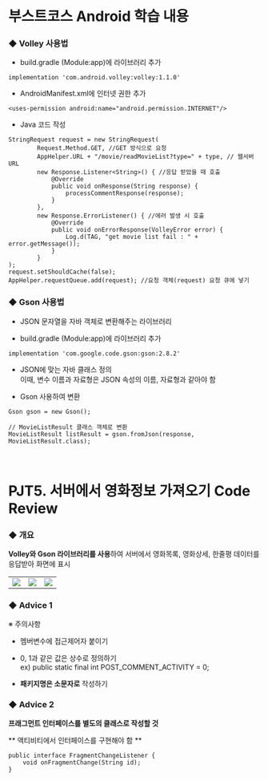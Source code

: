 # 부스트코스 Android 학습 내용
### ◆ Volley 사용법
+ build.gradle (Module:app)에 라이브러리 추가
```
implementation 'com.android.volley:volley:1.1.0'
```
+ AndroidManifest.xml에 인터넷 권한 추가
```
<uses-permission android:name="android.permission.INTERNET"/>
```
+ Java 코드 작성
```
StringRequest request = new StringRequest(
        Request.Method.GET, //GET 방식으로 요청
        AppHelper.URL + "/movie/readMovieList?type=" + type, // 웹서버 URL
        new Response.Listener<String>() { //응답 받았을 때 호출
            @Override
            public void onResponse(String response) {
                processCommentResponse(response);
            }
        },
        new Response.ErrorListener() { //에러 발생 시 호출
            @Override
            public void onErrorResponse(VolleyError error) {
                Log.d(TAG, "get movie list fail : " + error.getMessage());
            }
        }
);
request.setShouldCache(false);
AppHelper.requestQueue.add(request); //요청 객체(request) 요청 큐에 넣기
```

### ◆ Gson 사용법
+ JSON 문자열을 자바 객체로 변환해주는 라이브러리

+ build.gradle (Module:app)에 라이브러리 추가
```
implementation 'com.google.code.gson:gson:2.8.2'
```
+ JSON에 맞는 자바 클래스 정의<br>
이때, 변수 이름과 자료형은 JSON 속성의 이름, 자료형과 같아야 함

+ Gson 사용하여 변환
```
Gson gson = new Gson();

// MovieListResult 클래스 객체로 변환  
MovieListResult listResult = gson.fromJson(response, MovieListResult.class);    
```
<br>

# PJT5. 서버에서 영화정보 가져오기 Code Review
### ◆ 개요
<b>Volley와 Gson 라이브러리를 사용</b>하여 서버에서 영화목록, 영화상세, 한줄평 데이터를 응답받아 화면에 표시<br>
<table>
  <tr>
    <td><img src="https://user-images.githubusercontent.com/25261296/62855170-758e9500-bd2c-11e9-8168-95f5454ab31d.png"></td>
    <td><img src="https://user-images.githubusercontent.com/25261296/62855177-78898580-bd2c-11e9-85a7-ec86e48b8600.png"></td>
    <td><img src="https://user-images.githubusercontent.com/25261296/62855181-7a534900-bd2c-11e9-9ae9-6c5a273fedf5.png"></td>
  </tr>
 </table>
 
### ◆ Advice 1
※ 주의사항
+ 멤버변수에 접근제어자 붙이기

+ 0, 1과 같은 값은 상수로 정의하기<br>
ex) public static final int POST_COMMENT_ACTIVITY = 0;

+ <b>패키지명은 소문자로</b> 작성하기

### ◆ Advice 2
<b>프래그먼트 인터페이스를 별도의 클래스로 작성할 것</b><br>

** 액티비티에서 인터페이스를 구현해야 함 **
```
public interface FragmentChangeListener {
    void onFragmentChange(String id);
}
```
